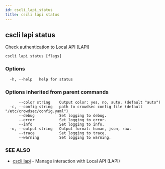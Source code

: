 ```yaml
---
id: cscli_lapi_status
title: cscli lapi status
---
```

## cscli lapi status

Check authentication to Local API (LAPI)

```
cscli lapi status [flags]
```

### Options

```
  -h, --help   help for status
```

### Options inherited from parent commands

```
      --color string    Output color: yes, no, auto. (default "auto")
  -c, --config string   path to crowdsec config file (default "/etc/crowdsec/config.yaml")
      --debug           Set logging to debug.
      --error           Set logging to error.
      --info            Set logging to info.
  -o, --output string   Output format: human, json, raw.
      --trace           Set logging to trace.
      --warning         Set logging to warning.
```

### SEE ALSO

* [cscli lapi](/cscli/cscli_lapi.md)	 - Manage interaction with Local API (LAPI)


